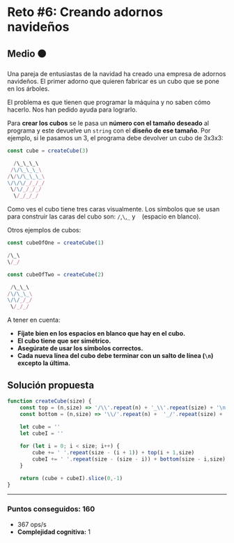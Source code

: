 # Reto #6: Creando adornos navideños

## Medio 🟠

Una pareja de entusiastas de la navidad ha creado una empresa de adornos navideños. El primer adorno que quieren fabricar es un cubo que se pone en los árboles.

El problema es que tienen que programar la máquina y no saben cómo hacerlo. Nos han pedido ayuda para lograrlo.

Para **crear los cubos** se le pasa un **número con el tamaño deseado** al programa y este devuelve un `string` con el **diseño de ese tamaño**. Por ejemplo, si le pasamos un 3, el programa debe devolver un cubo de 3x3x3:

```javascript
const cube = createCube(3)

  /\_\_\_\
 /\/\_\_\_\
/\/\/\_\_\_\
\/\/\/_/_/_/
 \/\/_/_/_/
  \/_/_/_/

```

Como ves el cubo tiene tres caras visualmente. Los símbolos que se usan para construir las caras del cubo son: `/`,`\`,`_` y ` ` (espacio en blanco).

Otros ejemplos de cubos:

```javascript
const cubeOfOne = createCube(1)

/\_\
\/_/

const cubeOfTwo = createCube(2)

 /\_\_\
/\/\_\_\
\/\/_/_/
 \/_/_/

```

A tener en cuenta:

* **Fíjate bien en los espacios en blanco que hay en el cubo.**
* **El cubo tiene que ser simétrico.**
* **Asegúrate de usar los símbolos correctos.**
* **Cada nueva línea del cubo debe terminar con un salto de línea (`\n`) excepto la última.**

## Solución propuesta

```javascript
function createCube(size) {
    const top = (n,size) => '/\\'.repeat(n) + '_\\'.repeat(size) + '\n'
    const bottom = (n,size) => '\\/'.repeat(n) +  '_/'.repeat(size) + '\n'
    
    let cube = ''
    let cubeI = ''

    for (let i = 0; i < size; i++) {
        cube += ' '.repeat(size - (i + 1)) + top(i + 1,size) 
        cubeI += ' '.repeat(size - (size - i)) + bottom(size - i,size)
    }

    return (cube + cubeI).slice(0,-1)
}
```

---

### Puntos conseguidos: 160

* 367 ops/s
* **Complejidad cognitiva:** 1

